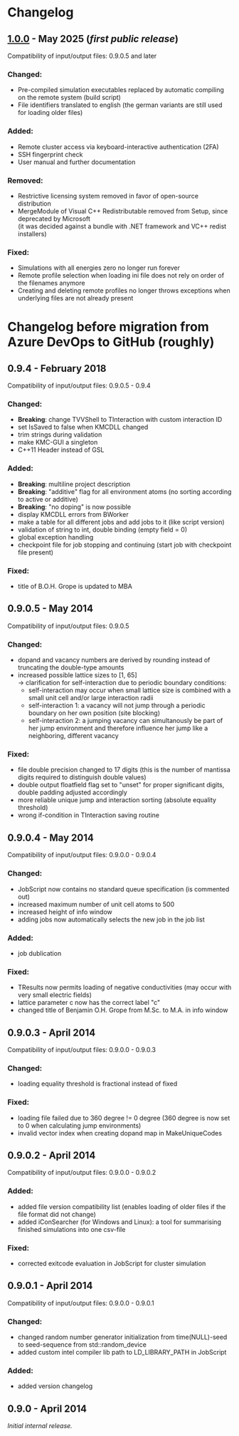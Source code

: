 # Changelog

<!--- 
CHANGELOG STYLE GUIDE

Use the following change categories for each release (in that order):
###Changed : for changes in existing functionality
###Added   : for new functionality
###Removed : for removed functionality
###Fixed   : for bug fixes

Describe changes in imperative, e.g. "modify exception handling for ..."

Prefix breaking changes with **Breaking:** (and list them before other changes)

Syntax for links to issues (or pull requests):
([#1](https://github.com/phi-hein/iCon/issues/1))
--->

## [1.0.0] - May 2025 (_first public release_)

Compatibility of input/output files: 0.9.0.5 and later

### Changed:
- Pre-compiled simulation executables replaced by automatic compiling on the remote system (build script)
- File identifiers translated to english (the german variants are still used for loading older files)

### Added:
- Remote cluster access via keyboard-interactive authentication (2FA)
- SSH fingerprint check
- User manual and further documentation

### Removed:
- Restrictive licensing system removed in favor of open-source distribution
- MergeModule of Visual C++ Redistributable removed from Setup, since deprecated by Microsoft  
  (it was decided against a bundle with .NET framework and VC++ redist installers)

### Fixed:
- Simulations with all energies zero no longer run forever
- Remote profile selection when loading ini file does not rely on order of the filenames anymore
- Creating and deleting remote profiles no longer throws exceptions when underlying files are not already present

<!--- List of links to releases: --->
[1.0.0]: https://github.com/phi-hein/iCon/releases/tag/v1.0.0

<!--- List of links to pull requests and issues: --->
<!--- Example: [#1]: https://github.com/phi-hein/iCon/issues/1 --->

# Changelog before migration from Azure DevOps to GitHub (roughly)

## 0.9.4 - February 2018

Compatibility of input/output files: 0.9.0.5 - 0.9.4

### Changed:
- **Breaking**: change TVVShell to TInteraction with custom interaction ID
- set IsSaved to false when KMCDLL changed
- trim strings during validation
- make KMC-GUI a singleton
- C++11 Header <random> instead of GSL

### Added:
- **Breaking**: multiline project description
- **Breaking**: "additive" flag for all environment atoms (no sorting according to active or additive)
- **Breaking**: "no doping" is now possible
- display KMCDLL errors from BWorker
- make a table for all different jobs and add jobs to it (like script version)
- validation of string to int, double binding (empty field = 0)
- global exception handling
- checkpoint file for job stopping and continuing (start job with checkpoint file present)

### Fixed:
- title of B.O.H. Grope is updated to MBA

## 0.9.0.5 - May 2014

Compatibility of input/output files: 0.9.0.5

### Changed:
- dopand and vacancy numbers are derived by rounding instead of truncating the double-type amounts
- increased possible lattice sizes to [1, 65]  
  -> clarification for self-interaction due to periodic boundary conditions: 
     - self-interaction may occur when small lattice size is combined with a small unit cell and/or large interaction radii
     - self-interaction 1: a vacancy will not jump through a periodic boundary on her own position (site blocking)
     - self-interaction 2: a jumping vacancy can simultanously be part of her jump environment and therefore influence her jump like a neighboring, different vacancy

### Fixed:
- file double precision changed to 17 digits (this is the number of mantissa digits required to distinguish double values)
- double output floatfield flag set to "unset" for proper significant digits, double padding adjusted accordingly
- more reliable unique jump and interaction sorting (absolute equality threshold)
- wrong if-condition in TInteraction saving routine

## 0.9.0.4 - May 2014

Compatibility of input/output files: 0.9.0.0 - 0.9.0.4

### Changed:
- JobScript now contains no standard queue specification (is commented out)
- increased maximum number of unit cell atoms to 500
- increased height of info window
- adding jobs now automatically selects the new job in the job list

### Added:
- job dublication

### Fixed:
- TResults now permits loading of negative conductivities (may occur with very small electric fields)
- lattice parameter c now has the correct label "c"
- changed title of Benjamin O.H. Grope from M.Sc. to M.A. in info window

## 0.9.0.3 - April 2014

Compatibility of input/output files: 0.9.0.0 - 0.9.0.3

### Changed:
- loading equality threshold is fractional instead of fixed

### Fixed:
- loading file failed due to 360 degree != 0 degree (360 degree is now set to 0 when calculating jump environments)
- invalid vector index when creating dopand map in MakeUniqueCodes

## 0.9.0.2 - April 2014

Compatibility of input/output files: 0.9.0.0 - 0.9.0.2

### Added:
- added file version compatibility list (enables loading of older files if the file format did not change)
- added iConSearcher (for Windows and Linux): a tool for summarising finished simulations into one csv-file

### Fixed:
- corrected exitcode evaluation in JobScript for cluster simulation

## 0.9.0.1 - April 2014

Compatibility of input/output files: 0.9.0.0 - 0.9.0.1

### Changed:
- changed random number generator initialization from time(NULL)-seed to seed-sequence from std::random_device
- added custom intel compiler lib path to LD_LIBRARY_PATH in JobScript

### Added:
- added version changelog

## 0.9.0 - April 2014

_Initial internal release._
